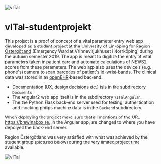 ![vITal](https://github.com/regionostergotland/vITal-studentprojekt/blob/master/Documents/vITal-logga.PNG?raw=true "vITal")


# vITal-studentprojekt

This project is a proof of concept of a vital parameter entry web app developed as a student project at the University of Linköping for [Region Östergötland](https://www.regionostergotland.se/) (Emergency Ward at Vrinnevisjukhuset i Norrköping) during the autumn semester 2019. The app is meant to digitize the entry of vital parameters taken in patient care and automate calculations of NEWS2 scores from these parameters. The web app also uses the device's (e.g. phone's) camera to scan barcodes of patient's id-wrist-bands. The clinical data was stored in an [openEHR](https://openehr.org/)-based backend.

 * Documentation (UX, design decisions etc.) isis in the subdirectory `Documents`
 * The Angular2 web app itself is in the subdirectory `vITalAngular`.
 * The the Python Flask back-end server used for testing, authentication and mocking philips machine data is in the `Backend` subdirectory.

When deploying the project make sure that all mentions of the URL https://brewinabox.se, in the Angular app, are changed to where you have depolyed the back-end server.

Region Östergötland was very satisfied with what was achieved by the student group (pictured below) during the very limited project time available.

![vITal](https://github.com/regionostergotland/vITal-studentprojekt/blob/master/Documents/vITal-gruppfoto.png?raw=true "vITal")

